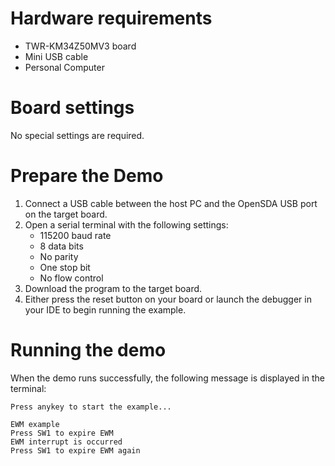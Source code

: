Hardware requirements
=====================
- TWR-KM34Z50MV3 board
- Mini USB cable
- Personal Computer

Board settings
==============
No special settings are required.

Prepare the Demo
================
1.  Connect a USB cable between the host PC and the OpenSDA USB port on the target board.
2.  Open a serial terminal with the following settings:
    - 115200 baud rate
    - 8 data bits
    - No parity
    - One stop bit
    - No flow control
3. Download the program to the target board.
4. Either press the reset button on your board or launch the debugger in your IDE to begin running the example.

Running the demo
================

When the demo runs successfully, the following message is displayed in the terminal:

~~~~~~~~~~~~~~~~~~~~~~~~~~~~~~
Press anykey to start the example...

EWM example
Press SW1 to expire EWM
EWM interrupt is occurred
Press SW1 to expire EWM again
~~~~~~~~~~~~~~~~~~~~~~~~~~~~~~